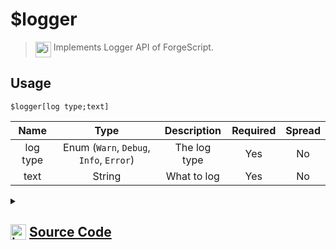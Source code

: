 # $logger
> <img align="top" src="https://upload.wikimedia.org/wikipedia/commons/thumb/e/e4/Infobox_info_icon.svg/160px-Infobox_info_icon.svg.png?20150409153300" alt="image" width="25" height="auto"> Implements Logger API of ForgeScript.
## Usage
```
$logger[log type;text]
```
| Name | Type | Description | Required | Spread
| :---: | :---: | :---: | :---: | :---: |
log type | Enum (`Warn`, `Debug`, `Info`, `Error`) | The log type | Yes | No
text | String | What to log | Yes | No
<details>
<summary>
    
## <img align="top" src="https://cdn4.iconfinder.com/data/icons/iconsimple-logotypes/512/github-512.png" alt="image" width="25" height="auto">  [Source Code](https://github.com/tryforge/ForgeScript-V2/blob/main/src/native/logger.ts)
    
</summary>
    
```ts
import { ArgType, NativeFunction } from "../structures"
import { LogType, Logger } from "../structures/Logger"

export default new NativeFunction({
    name: "$logger",
    version: "1.3.0",
    description: "Implements Logger API of ForgeScript.",
    unwrap: true,
    brackets: true,
    args: [
        {
            name: "log type",
            description: "The log type",
            enum: LogType,
            type: ArgType.Enum,
            required: true,
            rest: false
        },
        {
            name: "text",
            description: "What to log",
            rest: false,
            required: true,
            type: ArgType.String
        }
    ],
    execute(ctx, [ type, value ]) {
        Logger[LogType[type].toLowerCase() as Lowercase<keyof typeof LogType>](value)
        return this.success()
    },
})
```
    
</details>